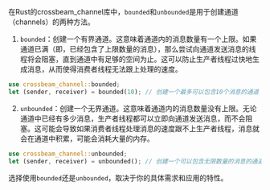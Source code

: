 在Rust的crossbeam_channel库中，`bounded`和`unbounded`是用于创建通道（channels）的两种方法。

1. `bounded`：创建一个有界通道。这意味着通道内的消息数量有一个上限。如果通道已满（即，已经包含了上限数量的消息），那么尝试向通道发送消息的线程将会阻塞，直到通道中有足够的空间为止。这可以防止生产者线程过快地生成消息，从而使得消费者线程无法跟上处理的速度。

```rust
use crossbeam_channel::bounded;
let (sender, receiver) = bounded(10); // 创建一个最多可以包含10个消息的通道
```

2. `unbounded`：创建一个无界通道。这意味着通道内的消息数量没有上限。无论通道中已经有多少消息，生产者线程都可以立即向通道发送消息，而不会阻塞。这可能会导致如果消费者线程处理消息的速度跟不上生产者线程，消息就会在通道中积累，可能会消耗大量的内存。

```rust
use crossbeam_channel::unbounded;
let (sender, receiver) = unbounded(); // 创建一个可以包含无限数量的消息的通道
```

选择使用`bounded`还是`unbounded`，取决于你的具体需求和应用的特性。